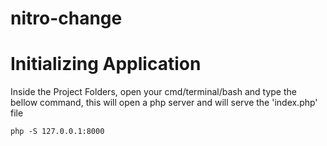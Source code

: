 # nitro-change

<h1>Initializing Application</h1>
<p>Inside the Project Folders, open your cmd/terminal/bash and type the bellow command, this will open a php server and will serve the 'index.php' file</p>
<code>php -S 127.0.0.1:8000</code>

